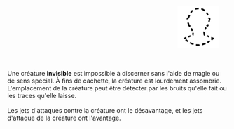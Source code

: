 <div class="warning" style='background-color:var(--bg); border-left: solid var(--title) 4px; border-radius: 4px;'>
<p style='padding:0.7em; margin-left:0.7em; display: inline-block;'>
<img src="../../Illustrations/Conditions/FinalInvisible.png" style="width:20%;  float:right; padding:0.7em">

Une créature <b>invisible</b> est impossible à discerner sans l'aide de magie ou de sens spécial. À fins de cachette, la créature est lourdement assombrie.<br>
L'emplacement de la créature peut être détecter par les bruits qu'elle fait ou les traces qu'elle laisse.<br><br>
Les jets d'attaques contre la créature ont le désavantage, et les jets d'attaque de la créature ont l'avantage.<br>
</p>
</div>

